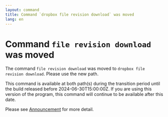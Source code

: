 ```yaml
---
layout: command
title: Command `dropbox file revision download` was moved
lang: en
---
```


# Command `file revision download` was moved

The command `file revision download` was moved to `dropbox file revision download`. Please use the new path.

This command is available at both path(s) during the transition period until the build released before 2024-06-30T15:00:00Z. If you are using this version of the program, this command will continue to be available after this date.

Please see [Announcement](https://github.com/watermint/toolbox/discussions/799) for more detail.


